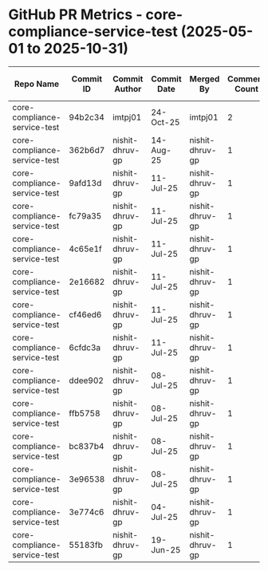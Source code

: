 # GitHub PR Metrics - core-compliance-service-test (2025-05-01 to 2025-10-31)

| Repo Name | Commit ID | Commit Author | Commit Date | Merged By | Comment Count | PR ID | PR Creation Date | PR Merged Date | Jira ID/First 3 Words |
|-----------|-----------|---------------|-------------|-----------|---------------|-------|------------------|----------------|----------------------|
| core-compliance-service-test | 94b2c34 | imtpj01 | 24-Oct-25 | imtpj01 | 2 | #46 | 24-Oct-25 | 24-Oct-25 | NOVACORE-22431 |
| core-compliance-service-test | 362b6d7 | nishit-dhruv-gp | 14-Aug-25 | nishit-dhruv-gp | 1 | #39 | 14-Aug-25 | 14-Aug-25 | NOVACORE-20084 |
| core-compliance-service-test | 9afd13d | nishit-dhruv-gp | 11-Jul-25 | nishit-dhruv-gp | 1 | #38 | 11-Jul-25 | 11-Jul-25 | NOVACORE-18554 |
| core-compliance-service-test | fc79a35 | nishit-dhruv-gp | 11-Jul-25 | nishit-dhruv-gp | 1 | #37 | 11-Jul-25 | 11-Jul-25 | NOVACORE-18554 |
| core-compliance-service-test | 4c65e1f | nishit-dhruv-gp | 11-Jul-25 | nishit-dhruv-gp | 1 | #36 | 11-Jul-25 | 11-Jul-25 | NOVACORE-18554 |
| core-compliance-service-test | 2e16682 | nishit-dhruv-gp | 11-Jul-25 | nishit-dhruv-gp | 1 | #35 | 11-Jul-25 | 11-Jul-25 | NOVACORE-18554 |
| core-compliance-service-test | cf46ed6 | nishit-dhruv-gp | 11-Jul-25 | nishit-dhruv-gp | 1 | #34 | 11-Jul-25 | 11-Jul-25 | NOVACORE-18554 |
| core-compliance-service-test | 6cfdc3a | nishit-dhruv-gp | 11-Jul-25 | nishit-dhruv-gp | 1 | #33 | 11-Jul-25 | 11-Jul-25 | NOVACORE-18554 |
| core-compliance-service-test | ddee902 | nishit-dhruv-gp | 08-Jul-25 | nishit-dhruv-gp | 1 | #32 | 08-Jul-25 | 08-Jul-25 | NOVACORE-18554 |
| core-compliance-service-test | ffb5758 | nishit-dhruv-gp | 08-Jul-25 | nishit-dhruv-gp | 1 | #31 | 08-Jul-25 | 08-Jul-25 | NOVACORE-18554 |
| core-compliance-service-test | bc837b4 | nishit-dhruv-gp | 08-Jul-25 | nishit-dhruv-gp | 1 | #30 | 08-Jul-25 | 08-Jul-25 | NOVACORE-18554 |
| core-compliance-service-test | 3e96538 | nishit-dhruv-gp | 08-Jul-25 | nishit-dhruv-gp | 1 | #29 | 08-Jul-25 | 08-Jul-25 | NOVACORE-18554 |
| core-compliance-service-test | 3e774c6 | nishit-dhruv-gp | 04-Jul-25 | nishit-dhruv-gp | 1 | #28 | 04-Jul-25 | 04-Jul-25 | NOVACORE-18554 |
| core-compliance-service-test | 55183fb | nishit-dhruv-gp | 19-Jun-25 | nishit-dhruv-gp | 1 | #27 | 19-Jun-25 | 19-Jun-25 | NOVACORE-18554 |
